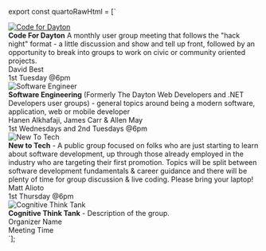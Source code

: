 export const quartoRawHtml =
[`
<div class="user-groups">
  <div class="user-group">
    <div class="logo">
      <a href="https://www.codefordayton.org/">
        <img src="img/groups/CodeForDayton.png" alt="Code for Dayton">
      </a>
    </div>
    <div class="details">
      <strong>Code For Dayton</strong> A monthly user group meeting that follows the "hack night" format - a little discussion and show and tell up front, followed by an opportunity to break into groups to work on civic or community oriented projects.
    </div>
    <div class="organizer">David Best</div>
    <div class="time">1st Tuesday @6pm</div>
  </div>
  <div class="user-group">
    <div class="logo">
      <img src="img/logo/GCTSquare.png" alt="Software Engineer">
    </div>
    <div class="details">
      <strong>Software Engineering</strong> (Formerly The Dayton Web Developers and .NET Developers user groups) - general topics around being a modern software, application, web or mobile developer
    </div>
    <div class="organizer">Hanen Alkhafaji, James Carr &amp; Allen May</div>
    <div class="time">1st Wednesdays and 2nd Tuesdays @6pm</div>
  </div>
  <div class="user-group">
    <div class="logo">
      <img src="img/groups/New_To_Tech_Mascot.png" alt="New To Tech">
    </div>
    <div class="details">
      <strong>New to Tech</strong> - A public group focused on folks who are just starting to learn about software development, up through those already employed in the industry who are targeting their first promotion. Topics will be split between software development fundamentals & career guidance and there will be plenty of time for group discussion & live coding. Please bring your laptop!
    </div>
    <div class="organizer">Matt Alioto</div>
    <div class="time">1st Thursday @6pm</div>
  </div>
  <div class="user-group">
    <div class="logo">
      <img src="img/groups/CognitiveThinkTank.png" alt="Cognitive Think Tank">
    </div>
    <div class="details">
      <strong>Cognitive Think Tank</strong> - Description of the group.
    </div>
    <div class="organizer">Organizer Name</div>
    <div class="time">Meeting Time</div>
  </div>
  <!-- Add more user groups as needed -->
</div>
`];